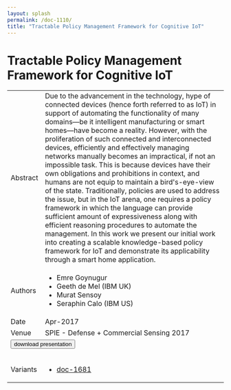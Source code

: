 ```yaml
---
layout: splash
permalink: /doc-1110/
title: "Tractable Policy Management Framework for Cognitive IoT"
---
```


# Tractable Policy Management Framework for Cognitive IoT

<table>
    <tbody>
    <tr>
        <td>Abstract</td>
        <td>Due to the advancement in the technology, hype of connected devices (hence forth referred to as IoT) in support of automating the functionality of many domains—be it intelligent manufacturing or smart homes—have become a reality. However, with the proliferation of such connected and interconnected devices, efficiently and effectively managing networks manually becomes an impractical, if not an impossible task. This is because devices have their own obligations and prohibitions in context, and humans are not equip to maintain a bird's-eye-view of the state. Traditionally, policies are used to address the issue, but in the IoT arena, one requires a policy framework in which the language can provide sufficient amount of expressiveness along with efficient reasoning procedures to automate the management. In this work we present our initial work into creating a scalable knowledge-based policy framework for IoT and demonstrate its applicability through a smart home application.</td>
    </tr>
    <tr>
        <td>Authors</td>
        <td>
            <ul>
                <li>Emre Goynugur</li>
                <li>Geeth de Mel (IBM UK)</li>
                <li>Murat Sensoy</li>
                <li>Seraphin Calo (IBM US)</li>
            </ul>
        </td>
    </tr>
    <tr>
        <td>Date</td>
        <td>Apr-2017</td>
    </tr>
    <tr>
        <td>Venue</td>
        <td>SPIE - Defense + Commercial Sensing 2017</td>
    </tr>
        <tr>
            <td colspan="2">
                <form method="get" action="https://dais-ita.org/sites/default/files/10190-11-slides.pdf">
                    <button type="submit">download presentation</button>
                </form>
            </td>
        </tr>
        <tr>
            <td>Variants</td>
            <td>
                <ul>
                    <li><a href="${varId}">doc-1681</a></li>
                </ul>
            </td>
        </tr>
    </tbody>
</table>
